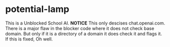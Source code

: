 # potential-lamp
This is a Unblocked School AI.
**NOTICE** This only descises chat.openai.com. There is a major flaw in the blocker code where it does not check base domain. But only if it is a directory of a domain it does check it and flags it. If this is fixed, Oh well.
